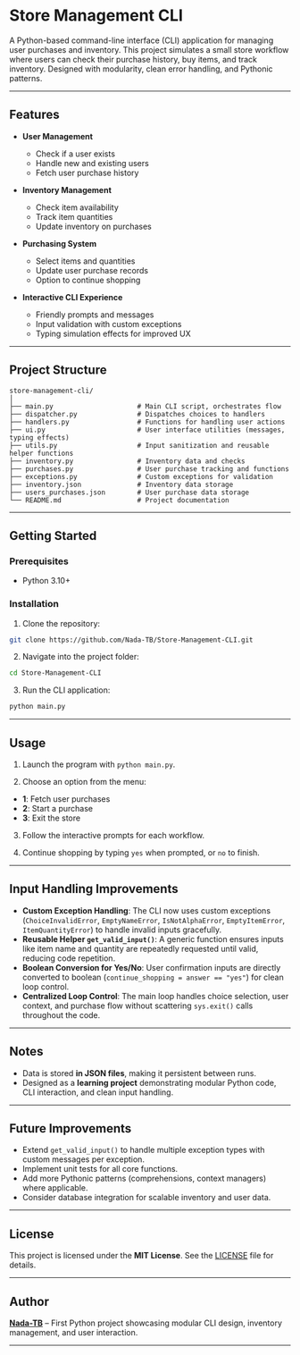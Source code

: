 
# Store Management CLI

A Python-based command-line interface (CLI) application for managing user purchases and inventory. This project simulates a small store workflow where users can check their purchase history, buy items, and track inventory. Designed with modularity, clean error handling, and Pythonic patterns.

---

## Features

* **User Management**

  * Check if a user exists
  * Handle new and existing users
  * Fetch user purchase history

* **Inventory Management**

  * Check item availability
  * Track item quantities
  * Update inventory on purchases

* **Purchasing System**

  * Select items and quantities
  * Update user purchase records
  * Option to continue shopping

* **Interactive CLI Experience**

  * Friendly prompts and messages
  * Input validation with custom exceptions
  * Typing simulation effects for improved UX

---

## Project Structure

```
store-management-cli/
│
├── main.py                     # Main CLI script, orchestrates flow
├── dispatcher.py               # Dispatches choices to handlers
├── handlers.py                 # Functions for handling user actions
├── ui.py                       # User interface utilities (messages, typing effects)
├── utils.py                    # Input sanitization and reusable helper functions
├── inventory.py                # Inventory data and checks
├── purchases.py                # User purchase tracking and functions
├── exceptions.py               # Custom exceptions for validation
├── inventory.json              # Inventory data storage
├── users_purchases.json        # User purchase data storage
└── README.md                   # Project documentation
```

---

## Getting Started

### Prerequisites

* Python 3.10+

### Installation

1. Clone the repository:

```bash
git clone https://github.com/Nada-TB/Store-Management-CLI.git
```

2. Navigate into the project folder:

```bash
cd Store-Management-CLI
```

3. Run the CLI application:

```bash
python main.py
```

---

## Usage

1. Launch the program with `python main.py`.

2. Choose an option from the menu:

* **1**: Fetch user purchases
* **2**: Start a purchase
* **3**: Exit the store

3. Follow the interactive prompts for each workflow.

4. Continue shopping by typing `yes` when prompted, or `no` to finish.

---

## Input Handling Improvements

* **Custom Exception Handling**: The CLI now uses custom exceptions (`ChoiceInvalidError`, `EmptyNameError`, `IsNotAlphaError`, `EmptyItemError`, `ItemQuantityError`) to handle invalid inputs gracefully.
* **Reusable Helper `get_valid_input()`**: A generic function ensures inputs like item name and quantity are repeatedly requested until valid, reducing code repetition.
* **Boolean Conversion for Yes/No**: User confirmation inputs are directly converted to boolean (`continue_shopping = answer == "yes"`) for clean loop control.
* **Centralized Loop Control**: The main loop handles choice selection, user context, and purchase flow without scattering `sys.exit()` calls throughout the code.

---

## Notes

* Data is stored **in JSON files**, making it persistent between runs.
* Designed as a **learning project** demonstrating modular Python code, CLI interaction, and clean input handling.

---

## Future Improvements

* Extend `get_valid_input()` to handle multiple exception types with custom messages per exception.
* Implement unit tests for all core functions.
* Add more Pythonic patterns (comprehensions, context managers) where applicable.
* Consider database integration for scalable inventory and user data.

---

## License

This project is licensed under the **MIT License**. See the [LICENSE](LICENSE) file for details.

---

## Author

**[Nada-TB](https://github.com/Nada-TB)** – First Python project showcasing modular CLI design, inventory management, and user interaction.

---
